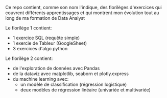 Ce repo contient, comme son nom l'indique, des florilèges d'exercices qui couvrent différents apprentissages
et qui montrent mon évolution tout au long de ma formation de Data Analyst

Le florilège 1 contient:
- 1 exercice SQL (requête simple)
- 1 exercie de Tableur (GoogleSheet)
- 3 exercices d'algo python

Le florilège 2 contient:
- de l'exploration de données avec Pandas
- de la dataviz avec matplotlib, seaborn et plotly.express
- du machine learning avec:
  - un modèle de classification (régression logistique)
  - deux modèles de régression linéaire (univariée et multivariée)

